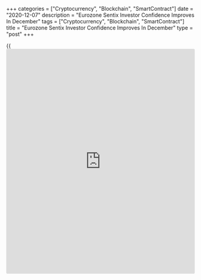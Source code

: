 +++
categories = ["Cryptocurrency", "Blockchain", "SmartContract"]
date = "2020-12-07"
description = "Eurozone Sentix Investor Confidence Improves In December"
tags = ["Cryptocurrency", "Blockchain", "SmartContract"]
title = "Eurozone Sentix Investor Confidence Improves In December"
type = "post"
+++

{{<iframe id="large-banner" src="https://www.bounty.group/#slide=5.0" width="100%" height="600" scrolling="no" style="border: 0px solid rgb(216, 221, 230); border-radius: 3px;">}}

Eurozone [investor](https://www.fintechee.com/tutorial-for-forex-trading/investor-mode/) confidence strengthened notably in December on vaccine
hopes, survey data from Sentix showed on Monday.

The [investor](https://www.fintechee.com/tutorial-for-forex-trading/investor-mode/) sentiment index advanced to -2.7 in December from -10.0 in
November. The score was forecast to rise moderately to -8.3.

"Hopes for an early use of vaccines are fuelling the fantasy that the
[economy][1] in 2021 will recover more clearly than previously expected
from the consensus," the think tank said.

The current conditions indicator rose to -30.3 from -32.3 in the
previous month. The expectations index came in at 29.3 in December, up
from 15.3 a month ago.

In Germany, the [investor](https://www.fintechee.com/tutorial-for-forex-trading/investor-mode/) confidence index climbed to 6.9 in December
from 1.3 a month ago, the survey showed.

For comments and feedback [contact](https://www.playgroundfx.com/contact/): editorial@rtt[news](https://www.letsplayfx.com/blog/forex-news-website/).com

[Economic News][1]

 **What parts of the world are seeing the best (and worst) economic
performances lately? Click[here][2] to check out our [Econ Scorecard][2]
and find out! See up-to-the-moment [ranking](https://www.playgroundfx.com/blog/crypto-exchange-ranking/)s for the best and worst
performers in [GDP][3], [unemployment rate][4], [inflation][5] and much
more.**

   1. www.rtt[news](https://www.letsplayfx.com/blog/forex-news-website/).com/Content/EconomicNews.aspx
   2. www.rtt[news](https://www.letsplayfx.com/blog/forex-news-website/).com/economic-scorecard/world-rank/retail-sales/highest-performance.aspx
   3. www.rtt[news](https://www.letsplayfx.com/blog/forex-news-website/).com/economic-scorecard/world-rank/GDP/highest-performance.aspx
   4. www.rtt[news](https://www.letsplayfx.com/blog/forex-news-website/).com/economic-scorecard/world-rank/unemployment-rate/lowest-performance.aspx
   5. www.rtt[news](https://www.letsplayfx.com/blog/forex-news-website/).com/economic-scorecard/world-rank/CPI/highest-performance.aspx